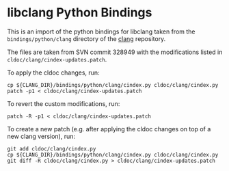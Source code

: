 # libclang Python Bindings

This is an import of the python bindings for libclang taken from the
`bindings/python/clang` directory of the
[clang](https://github.com/llvm-mirror/clang) repository.

The files are taken from SVN commit 328949
with the modifications listed in
`cldoc/clang/cindex-updates.patch`.

To apply the cldoc changes, run:

	cp ${CLANG_DIR}/bindings/python/clang/cindex.py cldoc/clang/cindex.py
	patch -p1 < cldoc/clang/cindex-updates.patch

To revert the custom modifications, run:

	patch -R -p1 < cldoc/clang/cindex-updates.patch

To create a new patch (e.g. after applying the cldoc changes on top of
a new clang version), run:

	git add cldoc/clang/cindex.py
	cp ${CLANG_DIR}/bindings/python/clang/cindex.py cldoc/clang/cindex.py
	git diff -R cldoc/clang/cindex.py > cldoc/clang/cindex-updates.patch
